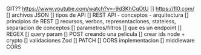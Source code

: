 GIT??
https://www.youtube.com/watch?v=-9d3KhCqOtU
[] https://fl0.com/
[] archivos JSON
[] tipos de API
[] REST API - conceptos - arquitectura
[] principios de REST
[] recursos, verbos, representaciones, stateless, separacion de conceptos
[] parametros/filtros
[] que es un endpoint
[] REGEX
[] query param
[] POST creando una pelicula
[] crear ids node + crypto
[] validaciones Zod
[] PATCH
[] CORS implementacion
[] middleware CORS
